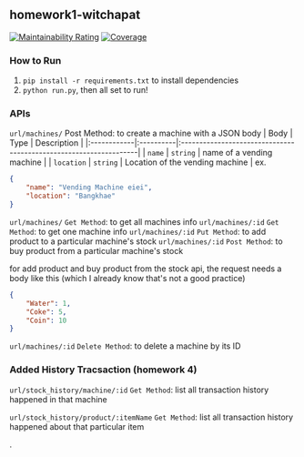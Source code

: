 ## homework1-witchapat
[![Maintainability Rating](https://sonarcloud.io/api/project_badges/measure?project=marcArisen_homework1-witchapat&metric=sqale_rating)](https://sonarcloud.io/summary/new_code?id=marcArisen_homework1-witchapat)
[![Coverage](https://sonarcloud.io/api/project_badges/measure?project=marcArisen_homework1-witchapat&metric=coverage)](https://sonarcloud.io/summary/new_code?id=marcArisen_homework1-witchapat)
### How to Run
1. ``pip install -r requirements.txt`` to install dependencies
2. ``python run.py``, then all set to run!

### APIs
``url/machines/`` Post Method: to create a machine with a JSON body
| Body        | Type      | Description                                                       |
|:------------|:----------|:------------------------------------------------------------------|
| `name`      | `string`  | name of a vending machine                    |
| `location`  | `string`  | Location of the vending machine                     |
ex.
```json
{
    "name": "Vending Machine eiei",
    "location": "Bangkhae"
}
```

``url/machines/`` `Get Method`: to get all machines info
``url/machines/:id`` `Get Method`: to get one machine info
``url/machines/:id`` `Put Method`: to add product to a particular machine's stock
``url/machines/:id`` `Post Method`: to buy product from a particular machine's stock




for add product and buy product from the stock api, the request needs a body like this (which I already know that's not a good practice)
```json
{
    "Water": 1,
    "Coke": 5,
    "Coin": 10
}
```


``url/machines/:id`` `Delete Method`: to delete a machine by its ID

### Added History Tracsaction (homework 4)

``url/stock_history/machine/:id`` `Get Method`: list all transaction history happened in that machine


``url/stock_history/product/:itemName`` `Get Method`: list all transaction history happened about that particular item

.